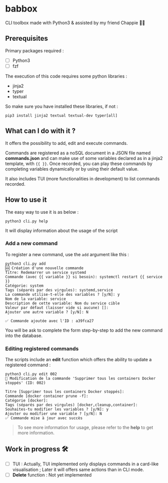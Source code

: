 # babbox
CLI toolbox made with Python3 &amp; assisted by my friend Chappie :technologist:

## Prerequisites

Primary packages required :

- [ ] Python3
- [ ] fzf

The execution of this code requires some python libraries : 

 - jinja2
 - typer
 - textual

So make sure you have installed these libraries, if not : 

```
pip3 install jinja2 textual textual-dev typer[all]
```

## What can I do with it ?

It offers the possibility to add, edit and execute commands. 

Commands are registered as a noSQL document in a JSON file named **commands.json** and can make use of some variables declared as in a jinja2 template, with `{{ }}`.
Once recorded, you can play these commands by completing variables dynamically or by using their default value.

It also includes TUI (more functionalities in development) to list commands recorded.

## How to use it

The easy way to use it is as below : 

```
python3 cli.py help
```

It will display information about the usage of the script


### Add a new command

To register a new command, use the `add` argument like this : 

```
python3 cli.py add
🆕 Création d'une nouvelle commande
Titre: Redemarrer un service systemd
Commande (avec {{ variable }} si besoin): systemctl restart {{ service }}
Catégorie: system
Tags (séparés par des virgules): systemd,service
La commande utilise-t-elle des variables ? [y/N]: y
Nom de la variable: service
Description de cette variable: Nom du service cible
Valeur par défaut (laisser vide si aucune) []:
Ajouter une autre variable ? [y/N]: N

✅ Commande ajoutée avec l'ID : a39fca27
```

You will be ask to complete the form step-by-step to add the new command into the database.


### Editing registered commands

The scripts include an **edit** function which offers the ability to update a registered command : 

```
python3 cli.py edit 002
📝 Modification de la commande 'Supprimer tous les containers Docker stoppés' (ID: 002)

Titre [Supprimer tous les containers Docker stoppés]:
Commande [docker container prune -f]:
Catégorie [docker]:
Tags (séparés par des virgules) [docker,cleanup,container]:
Souhaites-tu modifier les variables ? [y/N]: y
Ajouter ou modifier une variable ? [y/N]: N
✅ Commande mise à jour avec succès
```


> To see more information for usage, please refer to the **help** to get more information.


## Work in progress 🛠️

- [ ] TUI : Actually, TUI implemented only displays commands in a card-like visualisation ; Later it will offers same actions than in CLI mode.
- [ ] **Delete** function : Not yet implemented
